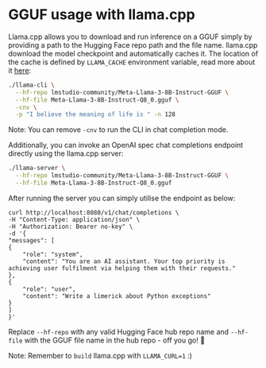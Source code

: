 # GGUF usage with llama.cpp

Llama.cpp allows you to download and run inference on a GGUF simply by providing a path to the Hugging Face repo path and the file name. llama.cpp download the model checkpoint and automatically caches it. The location of the cache is defined by `LLAMA_CACHE` environment variable, read more about it [here](https://github.com/ggerganov/llama.cpp/pull/7826):

```bash
./llama-cli \
  --hf-repo lmstudio-community/Meta-Llama-3-8B-Instruct-GGUF \
  --hf-file Meta-Llama-3-8B-Instruct-Q8_0.gguf \
  -cnv \
  -p "I believe the meaning of life is " -n 128
```

Note: You can remove `-cnv` to run the CLI in chat completion mode.

Additionally, you can invoke an OpenAI spec chat completions endpoint directly using the llama.cpp server:

```bash
./llama-server \
  --hf-repo lmstudio-community/Meta-Llama-3-8B-Instruct-GGUF \
  --hf-file Meta-Llama-3-8B-Instruct-Q8_0.gguf
```

After running the server you can simply utilise the endpoint as below:

```
curl http://localhost:8080/v1/chat/completions \
-H "Content-Type: application/json" \
-H "Authorization: Bearer no-key" \
-d '{
"messages": [
{
    "role": "system",
    "content": "You are an AI assistant. Your top priority is achieving user fulfilment via helping them with their requests."
},
{
    "role": "user",
    "content": "Write a limerick about Python exceptions"
}
]
}'
```

Replace `--hf-repo` with any valid Hugging Face hub repo name and `--hf-file` with the GGUF file name in the hub repo - off you go! 🦙

Note: Remember to `build` llama.cpp with `LLAMA_CURL=1` :)
